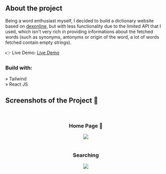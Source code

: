 


<h2>About the project</h2>

  <p>Being a word enthusiast myself, I decided to build a dictionary website based on <a href="https://dexonline.ro/">dexonline</a>, but with less functionality due to the limited API that I used, which isn't very rich in providing informations about the fetched words (such as synonyms, antonyms or origin of the word, a lot of words fetched contain empty strings). </p>

👉 Live Demo: <a href='https://razvi42.github.io/dex-online/'>Live Demo</a>

<h3>Build with:</h3>

» Tailwind <br>
» React JS

<h2>Screenshots of the Project 📸</h2>
<br>
<h3 align='center'>Home Page 🏡</h3>

<div align='center'>
<img src='https://i.imgur.com/nxJJ5Ae.png'/>
</div>
  <br>
  <h3 align='center'>Searching</h3>
  <div align='center'>
  <img src='https://i.imgur.com/Wx4Rq3R.png'/>
  </div>
